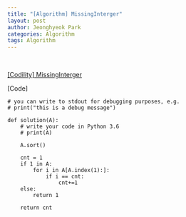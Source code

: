 ```yaml
---
title: "﻿[Algorithm] MissingInterger﻿"
layout: post
author: Jeonghyeok Park
categories: Algorithm
tags: Algorithm
---
```


﻿

[[Codility] MissingInterger](https://app.codility.com/programmers/lessons/4-counting_elements/missing_integer/)



[Code]

```
# you can write to stdout for debugging purposes, e.g.
# print("this is a debug message")

def solution(A):
    # write your code in Python 3.6
    # print(A)

    A.sort()

    cnt = 1
    if 1 in A:
        for i in A[A.index(1):]:
            if i == cnt:
                cnt+=1
    else:
        return 1

    return cnt
        

```


